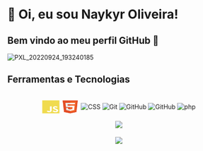 # 👋 Oi, eu sou Naykyr Oliveira!
## Bem vindo ao meu perfil GitHub 👋 
<!---
NaykyrOliveira/NaykyrOliveira is a ✨ special ✨ repository because its `README.md` (this file) appears on your GitHub profile.
You can click the Preview link to take a look at your changes.
--->



![PXL_20220924_193240185](https://user-images.githubusercontent.com/103430603/194389479-be80917b-b082-49ce-be32-4442ba9f846c.jpg)


## Ferramentas e Tecnologias


<div align="center" style="display: inline_block"><br>
    <img align="center" alt="Js" height="30" width="40" src="https://raw.githubusercontent.com/devicons/devicon/master/icons/javascript/javascript-plain.svg">
    <img align="center" alt="HTML" height="30" width="40" src="https://raw.githubusercontent.com/devicons/devicon/master/icons/html5/html5-original.svg">
    <img align="center"  alt="CSS" height="30" width="40" src="https://cdn.jsdelivr.net/gh/devicons/devicon/icons/css3/css3-original.svg" />
    <img align="center"  alt="Git" height="30" width="40" src="https://cdn.jsdelivr.net/gh/devicons/devicon/icons/git/git-original.svg" />  
    <img align="center"  alt="GitHub" height="30" width="40"src="https://cdn.jsdelivr.net/gh/devicons/devicon/icons/github/github-original.svg" />
    <img  align="center"  alt="GitHub" height="30" width="40"src="https://cdn.jsdelivr.net/gh/devicons/devicon/icons/mysql/mysql-original.svg" />
    <img align="center"  alt="php" height="30" width="40" src="https://cdn.jsdelivr.net/gh/devicons/devicon/icons/php/php-plain.svg" />         
</div>




<div align="center" style="display: inline_block"><br>
    <img  height="160em" src="https://github-readme-stats.vercel.app/api/top-langs/?username=NaykyrOliveira&layout=compact">
</div>




<div align="center" style="display: inline_block"><br> 
    <a href="https://www.linkedin.com/in/naykyr-oliveira/" target="_blank"><img src="https://img.shields.io/badge/-LinkedIn-%230077B5?style=for-the-badge&logo=linkedin&logoColor=white" target="_blank"></a>
</div>
